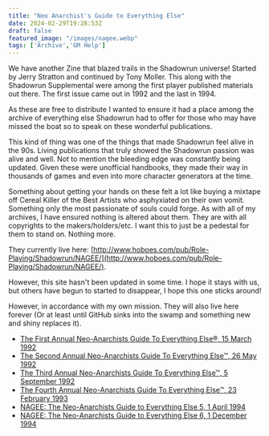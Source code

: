 ```yaml
---
title: "Neo Anarchist's Guide to Everything Else"
date: 2024-02-29T19:28:53Z
draft: false
featured_image: "/images/nagee.webp"
tags: ['Archive','GM Help']
---
```


We have another Zine that blazed trails in the Shadowrun universe! Started by Jerry Stratton and continued by Tony Moller. This along with the Shadowrun Supplemental were among the first player published materials out there. The first issue came out in 1992 and the last in 1994. 

As these are free to distribute I wanted to ensure it had a place among the archive of everything else Shadowrun had to offer for those who may have missed the boat so to speak on these wonderful publications.

This kind of thing was one of the things that made Shadowrun feel alive in the 90s. Living publications that truly showed the Shadowrun passion was alive and well. Not to mention the bleeding edge was constantly being updated. Given these were unofficial handbooks, they made their way in thousands of games and even into more character generators at the time.

Something about getting your hands on these felt a lot like buying a mixtape off Cereal Killer of the Best Artists who asphyxiated on their own vomit. Something only the most passionate of souls could forge. As with all of my archives, I have ensured nothing is altered about them. They are with all copyrights to the makers/holders/etc. I want this to just be a pedestal for them to stand on. Nothing more.

They currently live here: [http://www.hoboes.com/pub/Role-Playing/Shadowrun/NAGEE/](http://www.hoboes.com/pub/Role-Playing/Shadowrun/NAGEE/). 

However, this site hasn't been updated in some time. I hope it stays with us, but others have begun to started to disappear, I hope this one sticks around!

However, in accordance with my own mission. They will also live here forever (Or at least until GitHub sinks into the swamp and something new and shiny replaces it).


- [The First Annual Neo-Anarchists Guide To Everything Else®, 15 March 1992](/files/NAGEE_01.pdf)
- [The Second Annual Neo-Anarchists Guide To Everything Else™, 26 May 1992](/files/NAGEE_02.pdf)
- [The Third Annual Neo-Anarchists Guide To Everything Else™, 5 September 1992](/files/NAGEE_03.pdf)
- [The Fourth Annual Neo-Anarchists Guide To Everything Else™, 23 February 1993](/files/NAGEE_04.pdf)
- [NAGEE: The Neo-Anarchists Guide to Everything Else 5, 1 April 1994](/files/NAGEE_05.pdf)
- [NAGEE: The Neo-Anarchists Guide to Everything Else 6, 1 December 1994](/files/NAGEE_06.pdf)
